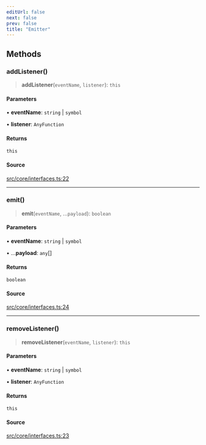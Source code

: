 ```yaml
---
editUrl: false
next: false
prev: false
title: "Emitter"
---
```


## Methods

### addListener()

> **addListener**(`eventName`, `listener`): `this`

#### Parameters

• **eventName**: `string` \| `symbol`

• **listener**: `AnyFunction`

#### Returns

`this`

#### Source

[src/core/interfaces.ts:22](https://github.com/sern-handler/handler/blob/3e9b9229c8e4036aa031b2eb106ad88a9cfb5a7b/src/core/interfaces.ts#L22)

***

### emit()

> **emit**(`eventName`, ...`payload`): `boolean`

#### Parameters

• **eventName**: `string` \| `symbol`

• ...**payload**: `any`[]

#### Returns

`boolean`

#### Source

[src/core/interfaces.ts:24](https://github.com/sern-handler/handler/blob/3e9b9229c8e4036aa031b2eb106ad88a9cfb5a7b/src/core/interfaces.ts#L24)

***

### removeListener()

> **removeListener**(`eventName`, `listener`): `this`

#### Parameters

• **eventName**: `string` \| `symbol`

• **listener**: `AnyFunction`

#### Returns

`this`

#### Source

[src/core/interfaces.ts:23](https://github.com/sern-handler/handler/blob/3e9b9229c8e4036aa031b2eb106ad88a9cfb5a7b/src/core/interfaces.ts#L23)

